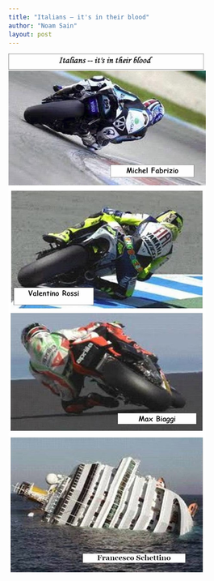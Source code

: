 ```yaml
---
title: "Italians — it's in their blood"
author: "Noam Sain"
layout: post
---
```


![Italians](/assets/2012/2012-04-italians.jpg "Italians")

